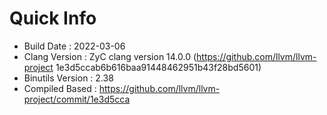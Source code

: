 # Quick Info
* Build Date : 2022-03-06
* Clang Version : ZyC clang version 14.0.0 (https://github.com/llvm/llvm-project 1e3d5ccab6b616baa91448462951b43f28bd5601)
* Binutils Version : 2.38
* Compiled Based : https://github.com/llvm/llvm-project/commit/1e3d5cca

